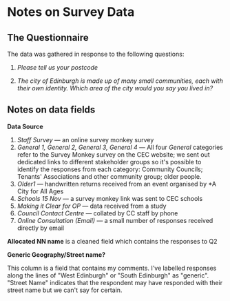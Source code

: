 # Notes on Survey Data

## The Questionnaire

The data was gathered in response to the following questions:

1.	*Please tell us your postcode*

2.	*The city of Edinburgh is made up of many small communities, each with their own identity.  Which area of the city would you say you lived in?*

## Notes on data fields



**Data Source**

1. *Staff Survey* &mdash; an online survey monkey survey
2. *General 1, General 2, General 3, General 4* &mdash; All four *General* categories refer to the Survey Monkey survey on the CEC website;  we sent out dedicated links to different stakeholder groups so it's possible to identify the responses from each category: Community Councils; Tenants' Associations and other community group; older people.
4. *Older1* &mdash;  handwritten returns received from an event organised by *A City for All Ages 
6. *Schools 15 Nov* &mdash; a survey monkey link was sent to CEC schools
7. *Making it Clear for OP* &mdash; data received from a study
7. *Council Contact Centre* &mdash; collated by CC staff by phone 
7. *Online Consultation (Email)* &mdash; a small number of responses received  directly by email 

**Allocated NN name** is a cleaned field which contains the responses to Q2

**Generic Geography/Street name?**

This column is a field that contains my comments. I've labelled responses along the lines of "West Edinburgh" or "South Edinburgh" as  "generic". "Street Name" indicates that the respondent may have responded with their street name but we can't say for certain.


